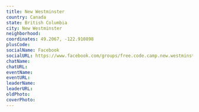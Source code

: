 ```yaml
---
title: New Westminster
country: Canada
state: British Columbia
city: New Westminster
neighborhood: 
coordinates: 49.2067, -122.910898
plusCode:
socialName: Facebook
socialURL: https://www.facebook.com/groups/free.code.camp.new.westminster
chatName:
chatURL:
eventName:
eventURL:
leaderName:
leaderURL:
oldPhoto: 
coverPhoto:
---
```

